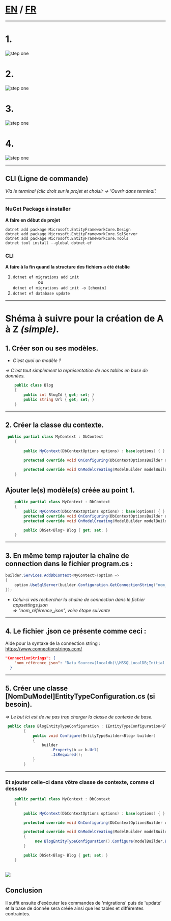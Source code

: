 # [EN](README_EN.md) / [FR](README.md)

---------------------------------
# 1.
![step one](Screen_EF/create_project_step1.png)

# 2.
![step one](Screen_EF/create_project_step2.png)

# 3.
![step one](Screen_EF/create_project_step3.png)

# 4.
![step one](Screen_EF/create_project_step4.png)


---------------------------------

## CLI (Ligne de commande)

*Via le terminal (clic droit sur le projet et choisir => 'Ouvrir dans terminal'.*  

----------------

### NuGet Package à installer
**A faire en début de projet**  

`dotnet add package Microsoft.EntityFrameworkCore.Design`  
`dotnet add package Microsoft.EntityFrameworkCore.SqlServer`  
`dotnet add package Microsoft.EntityFrameworkCore.Tools`  
`dotnet tool install --global dotnet-ef`

### CLI
**A faire à la fin quand la structure des fichiers a été établie**  

1. `dotnet ef migrations add init`  
&nbsp; &nbsp; &nbsp; &nbsp; &nbsp; &nbsp; &nbsp; &nbsp; &nbsp; &nbsp; ou  
`dotnet ef migrations add init -o [chemin]`
3. `dotnet ef database update`

-----------------------
# Shéma à suivre pour la création de A à Z *(simple)*.

## 1. **Créer son ou ses modèles.**

   - *C'est quoi un modèle ?*  
   
   *=> C'est tout simplement la représentation de nos tables en base de données.*

```C#
    public class Blog
    {
        public int BlogId { get; set; }
        public string Url { get; set; }
    }
```

---------------------------------

## 2. **Créer la classe du contexte.**

```C#
 public partial class MyContext : DbContext
    {
                
        public MyContext(DbContextOptions options) : base(options) { }

        protected override void OnConfiguring(DbContextOptionsBuilder optionsBuilder){}

        protected override void OnModelCreating(ModelBuilder modelBuilder) {}
    }
```


## Ajouter le(s) modèle(s) créée au point 1.

```C#
    public partial class MyContext : DbContext
    {        
        public MyContext(DbContextOptions options) : base(options) { }
        protected override void OnConfiguring(DbContextOptionsBuilder optionsBuilder){}
        protected override void OnModelCreating(ModelBuilder modelBuilder){ }

        public DbSet<Blog> Blog { get; set; }
    }
```

---------------------------------

## 3. **En même temp rajouter la chaîne de connection dans le fichier program.cs :**

```C#
builder.Services.AddDbContext<MyContext>(option =>
{
    option.UseSqlServer(builder.Configuration.GetConnectionString("nom_référence_json"));
});
```
   - *Celui-ci vas rechercher la chaîne de connection dans le fichier appsettings.json  
    => "nom_référence_json", voire étape suivante*

---------------------------------

## 4. **Le fichier .json ce présente comme ceci :**
Aide pour la syntaxe de la connection string : https://www.connectionstrings.com/
```json
"ConnectionStrings": {
    "nom_référence_json": "Data Source=(localdb)\\MSSQLLocalDB;Initial Catalog=Nom_De_Ma_DB;Integrated Security=True;"
  }
```

---------------------------------

## 5. **Créer une classe [NomDuModel]EntityTypeConfiguration.cs (si besoin).**  
  *=> Le but ici est de ne pas trop charger la classe de contexte de base.*   

```C#
 public class BlogEntityTypeConfiguration : IEntityTypeConfiguration<Blog>
        {
            public void Configure(EntityTypeBuilder<Blog> builder)
            {
                builder
                    .Property(b => b.Url)
                    .IsRequired();
            }
        }
```

---------------------------------

### Et ajouter celle-ci dans vôtre classe de contexte, comme ci dessous

```C#
    public partial class MyContext : DbContext
    {
                
        public MyContext(DbContextOptions options) : base(options) { }

        protected override void OnConfiguring(DbContextOptionsBuilder optionsBuilder){}

        protected override void OnModelCreating(ModelBuilder modelBuilder)
        {
             new BlogEntityTypeConfiguration().Configure(modelBuilder.Entity<Blog>());
        }

        public DbSet<Blog> Blog { get; set; }
    }
```

![](Screen_EF/ExempleAjoutDeNotreClassDeContrainte.png)
----------------------
  
## Conclusion
Il suffit ensuite d'exécuter les commandes de 'migrations' puis de 'update' et la base de donnée sera créée ainsi que les tables et différentes contraintes.

